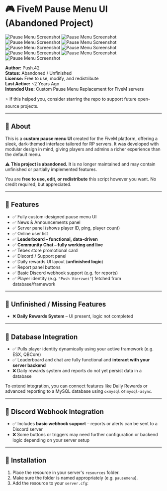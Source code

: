 # 🎮 FiveM Pause Menu UI (Abandoned Project)

![Pause Menu Screenshot](preview3.png)
![Pause Menu Screenshot](preview4.png)
![Pause Menu Screenshot](preview5.png)
![Pause Menu Screenshot](preview_discord.png)
![Pause Menu Screenshot](preview_discord2.png)
![Pause Menu Screenshot](preview_discord3.png)
![Pause Menu Screenshot](preview6.png)
![Pause Menu Screenshot](preview.png)
![Pause Menu Screenshot](preview2.png)



**Author:** Push.42  
**Status:** Abandoned / Unfinished  
**License:** Free to use, modify, and redistribute  
**Last Active:** ~2 Years Ago  
**Intended Use:** Custom Pause Menu Replacement for FiveM servers

⭐ If this helped you, consider starring the repo to support future open-source projects.

---

## 📌 About

This is a **custom pause menu UI** created for the FiveM platform, offering a sleek, dark-themed interface tailored for RP servers. It was developed with modular design in mind, giving players and admins a richer experience than the default menu.

⚠️ **This project is abandoned.** It is no longer maintained and may contain unfinished or partially implemented features.

You are **free to use, edit, or redistribute** this script however you want. No credit required, but appreciated.

---

## 🧩 Features

- ✅ Fully custom-designed pause menu UI  
- ✅ News & Announcements panel  
- ✅ Server panel (shows player ID, ping, player count)  
- ✅ Online user list  
- ✅ **Leaderboard – functional, data-driven**  
- ✅ **Community Chat – fully working and live**  
- ✅ Tebex store promotional card  
- ✅ Discord / Support panel  
- ✅ Daily rewards UI layout (**unfinished logic**)  
- ✅ Report panel buttons  
- ✅ Basic Discord webhook support (e.g. for reports)  
- ✅ Player identity (e.g. `"Push Vierzwei"`) fetched from database/framework

---

## 🚧 Unfinished / Missing Features

- ❌ **Daily Rewards System** – UI present, logic not completed  

---

## 🔌 Database Integration

- ✅ Pulls player identity dynamically using your active framework (e.g. ESX, QBCore)  
- ✅ Leaderboard and chat are fully functional and **interact with your server backend**  
- ❌ Daily rewards system and reports do not yet persist data in a database

To extend integration, you can connect features like Daily Rewards or advanced reporting to a MySQL database using `oxmysql` or `mysql-async`.

---

## 🔗 Discord Webhook Integration

- ✅ Includes **basic webhook support** – reports or alerts can be sent to a Discord server  
- ❌ Some buttons or triggers may need further configuration or backend logic depending on your server setup

---

## 📂 Installation

1. Place the resource in your server's `resources` folder.  
2. Make sure the folder is named appropriately (e.g. `pausemenu`).  
3. Add the resource to your `server.cfg`:
